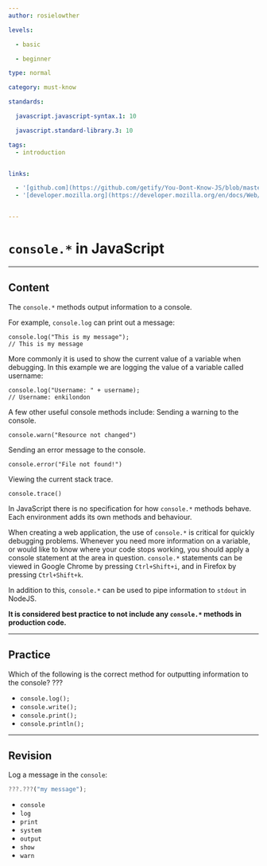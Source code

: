 ```yaml
---
author: rosielowther

levels:

  - basic

  - beginner

type: normal

category: must-know

standards:

  javascript.javascript-syntax.1: 10

  javascript.standard-library.3: 10

tags:
  - introduction


links:

  - '[github.com](https://github.com/getify/You-Dont-Know-JS/blob/master/async%20&%20performance/ch1.md){website}'
  - '[developer.mozilla.org](https://developer.mozilla.org/en/docs/Web/API/Console/log){website}'


---
```


# `console.*` in JavaScript

---
## Content

The `console.*` methods output information to a console.

For example, `console.log` can print out a message:
```
console.log("This is my message");
// This is my message
```

 More commonly it is used to show the current value of a variable when debugging. In this example we are logging the value of a variable called username:
```
console.log("Username: " + username);
// Username: enkilondon
```

A few other useful console methods include:
Sending a warning to the console.
```
console.warn("Resource not changed")
```
Sending an error message to the console.
```
console.error("File not found!")
```
Viewing the current stack trace.
```
console.trace()
```


In JavaScript there is no specification for how `console.*` methods behave. Each environment adds its own methods and behaviour.

When creating a web application, the use of `console.*` is critical for quickly debugging problems. Whenever you need more information on a variable, or would like to know where your code stops working, you should apply a console statement at the area in question. `console.*` statements can be viewed in Google Chrome by pressing `Ctrl+Shift+i`, and in Firefox by pressing `Ctrl+Shift+k`.

In addition to this, `console.*` can be used to pipe information to `stdout` in NodeJS.

**It is considered best practice to not include any `console.*` methods in production code.**

---
## Practice

Which of the following is the correct method for outputting information to the console? ???


* `console.log();`
* `console.write();`
* `console.print();`
* `console.println();`

---
## Revision

Log a message in the `console`:
```javascript
???.???("my message");
```


* `console`
* `log`
* `print`
* `system`
* `output`
* `show`
* `warn`
